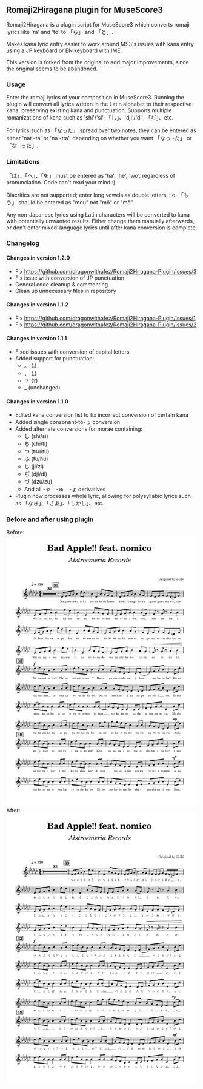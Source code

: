 ## Romaji2Hiragana plugin for MuseScore3
Romaji2Hiragana is a plugin script for MuseScore3 which converts romaji lyrics like 'ra' and 'to' to 「ら」 and 「と」.

Makes kana lyric entry easier to work around MS3's issues with kana entry using a JP keyboard or EN keyboard with IME.

This version is forked from the original to add major improvements, since the original seems to be abandoned.

### Usage
Enter the romaji lyrics of your composition in MuseScore3. Running the plugin will convert all lyrics written in the Latin alphabet to their respective kana, preserving existing kana and punctuation. Supports multiple romanizations of kana such as 'shi'/'si'-「し」、'dji'/'di'-「ぢ」、etc.

For lyrics such as 「なった」 spread over two notes, they can be entered as either 'nat -ta' or 'na -tta', depending on whether you want 「なっ -た」 or 「な -った」.

### Limitations
「は」、「へ」、「を」 must be entered as 'ha', 'he', 'wo', regardless of pronunciation. Code can't read your mind :)

Diacritics are not supported; enter long vowels as double letters, i.e. 「もう」 should be entered as "mou" not "mō" or "mô".

Any non-Japanese lyrics using Latin characters will be converted to kana with potentially unwanted results. Either change them manually afterwards, or don't enter mixed-language lyrics until after kana conversion is complete.

### Changelog

#### Changes in version 1.2.0
- Fix https://github.com/dragonwithafez/Romaji2Hiragana-Plugin/issues/3
- Fix issue with conversion of JP punctuation
- General code cleanup & commenting
- Clean up unnecessary files in repository

#### Changes in version 1.1.2
- Fix https://github.com/dragonwithafez/Romaji2Hiragana-Plugin/issues/1
- Fix https://github.com/dragonwithafez/Romaji2Hiragana-Plugin/issues/2

#### Changes in version 1.1.1
- Fixed issues with conversion of capital letters
- Added support for punctuation:
	- 。 (.)
	- 、 (,)
	- ？ (?)
	- _ (unchanged)

#### Changes in version 1.1.0
- Edited kana conversion list to fix incorrect conversion of certain kana
- Added single consonant-to-っ conversion
- Added alternate conversions for morae containing:
	- し (shi/si)
	- ち (chi/ti)
	- つ (tsu/tu)
	- ふ (fu/hu)
	- じ (ji/zi)
	- ぢ (dji/di)
	- づ (dzu/zu)
	- And all -ゃ　-ゅ　-ょ derivatives
- Plugin now processes whole lyric, allowing for polysyllabic lyrics such as 「なき」、「さあ」、「しかし」、etc.

### Before and after using plugin
Before: ![image](before-1.png)
After: ![image](after-1.png)
